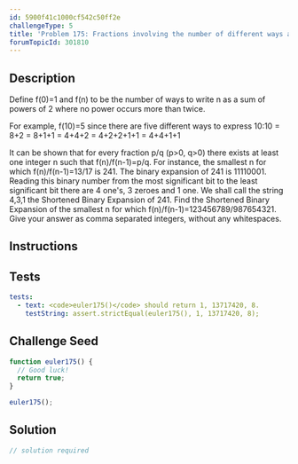 ```yaml
---
id: 5900f41c1000cf542c50ff2e
challengeType: 5
title: 'Problem 175: Fractions involving the number of different ways a number can be expressed as a sum of powers of 2'
forumTopicId: 301810
---
```


## Description
<section id='description'>
Define f(0)=1 and f(n) to be the number of ways to write n as a sum of powers of 2 where no power occurs more than twice.

For example, f(10)=5 since there are five different ways to express 10:10 = 8+2 = 8+1+1 = 4+4+2 = 4+2+2+1+1 = 4+4+1+1

It can be shown that for every fraction p/q (p>0, q>0) there exists at least one integer n such that f(n)/f(n-1)=p/q.
For instance, the smallest n for which f(n)/f(n-1)=13/17 is 241.
The binary expansion of 241 is 11110001.
Reading this binary number from the most significant bit to the least significant bit there are 4 one's, 3 zeroes and 1 one. We shall call the string 4,3,1 the Shortened Binary Expansion of 241.
Find the Shortened Binary Expansion of the smallest n for which f(n)/f(n-1)=123456789/987654321.
Give your answer as comma separated integers, without any whitespaces.
</section>

## Instructions
<section id='instructions'>

</section>

## Tests
<section id='tests'>

```yml
tests:
  - text: <code>euler175()</code> should return 1, 13717420, 8.
    testString: assert.strictEqual(euler175(), 1, 13717420, 8);

```

</section>

## Challenge Seed
<section id='challengeSeed'>

<div id='js-seed'>

```js
function euler175() {
  // Good luck!
  return true;
}

euler175();
```

</div>



</section>

## Solution
<section id='solution'>

```js
// solution required
```

</section>
